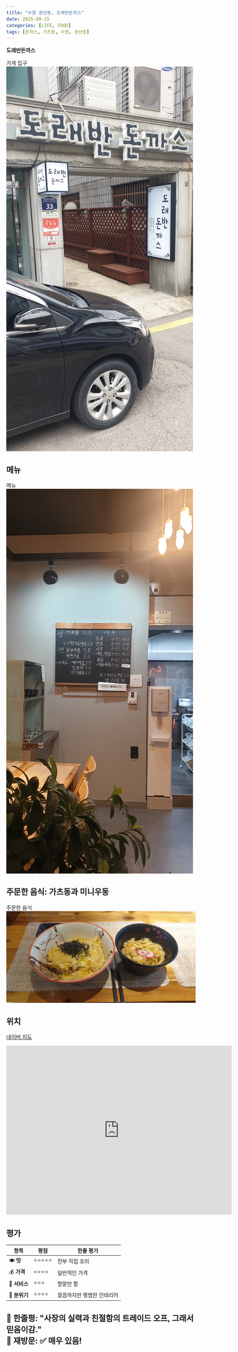 ```yaml
---
title: "수원 권선동, 도래반돈까스"
date: 2025-09-15
categories: [LIFE, FOOD]
tags: [돈까스, 가츠동, 수원, 권선동]
---
```


**도래반돈까스**

가게 입구
![도래반돈까스 입구](/assets/img/2025-09-15-suwon-doraban-donkatsu/도래반돈까스_입구.jpg)

## 메뉴

메뉴
![도래반돈까스 메뉴판](/assets/img/2025-09-15-suwon-doraban-donkatsu/도래반돈까시_메뉴.jpg)

## 주문한 음식: 가츠동과 미니우동

주문한 음식
![주문한 가츠동과 우동](/assets/img/2025-09-15-suwon-doraban-donkatsu/도래반돈까스_가츠동_우동.jpg)

## 위치
[네이버 지도](https://naver.me/FkLNhdsL)

<iframe src="https://www.google.com/maps/embed?pb=!1m18!1m12!1m3!1d4002.8074351182686!2d127.02696847661065!3d37.25290067212157!2m3!1f0!2f0!3f0!3m2!1i1024!2i768!4f13.1!3m3!1m2!1s0x357b433a3b90b6ff%3A0x8f5cb79dfd88c8a!2z64-E656Y67CYIOuPiOq5jOyKpA!5e1!3m2!1sko!2skr!4v1758069387523!5m2!1sko!2skr" width="600" height="450" style="border:0;" allowfullscreen="" loading="lazy" referrerpolicy="no-referrer-when-downgrade"></iframe>

## 평가

| 항목 | 평점 | 한줄 평가 |
|------|------|----------|
| 🍽️ **맛** | ⭐⭐⭐⭐⭐ | 전부 직접 조리 |
| 💰 **가격** | ⭐⭐⭐⭐ | 일반적인 가격 |
| 🏪 **서비스** | ⭐⭐⭐ | 할말만 함 |
| 🏢 **분위기** | ⭐⭐⭐⭐ | 깔끔하지만 평범한 인테리어 |

**💬 한줄평**: "사장의 실력과 친절함의 트레이드 오프, 그래서 믿음이감."  
**🔄 재방문**: ✅ 매우 있음!  
---  


